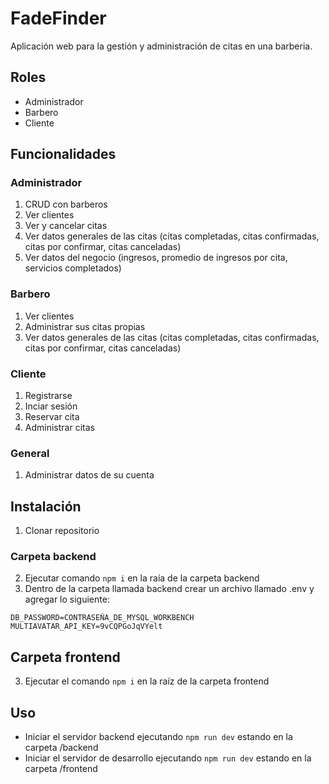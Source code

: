 # FadeFinder
Aplicación web para la gestión y administración de citas en una barberia.

## Roles
- Administrador
- Barbero
- Cliente

## Funcionalidades
### Administrador
1. CRUD con barberos
2. Ver clientes
3. Ver y cancelar citas
4. Ver datos generales de las citas (citas completadas, citas confirmadas, citas por confirmar, citas canceladas)
5. Ver datos del negocio (ingresos, promedio de ingresos por cita, servicios completados)
### Barbero
1. Ver clientes
2. Administrar sus citas propias
3. Ver datos generales de las citas (citas completadas, citas confirmadas, citas por confirmar, citas canceladas)
### Cliente
1. Registrarse
2. Inciar sesión
3. Reservar cita
4. Administrar citas
### General
1. Administrar datos de su cuenta


## Instalación
1. Clonar repositorio
### Carpeta backend
2. Ejecutar comando `npm i` en la raía de la carpeta backend
2. Dentro de la carpeta llamada backend crear un archivo llamado .env y agregar lo siguiente:
```
DB_PASSWORD=CONTRASEÑA_DE_MYSQL_WORKBENCH
MULTIAVATAR_API_KEY=9vCQPGoJqVYelt
```

## Carpeta frontend
3. Ejecutar el comando `npm i` en la raíz de la carpeta frontend

## Uso
- Iniciar el servidor backend ejecutando `npm run dev` estando en la carpeta /backend
- Iniciar el servidor de desarrollo ejecutando `npm run dev` estando en la carpeta /frontend
